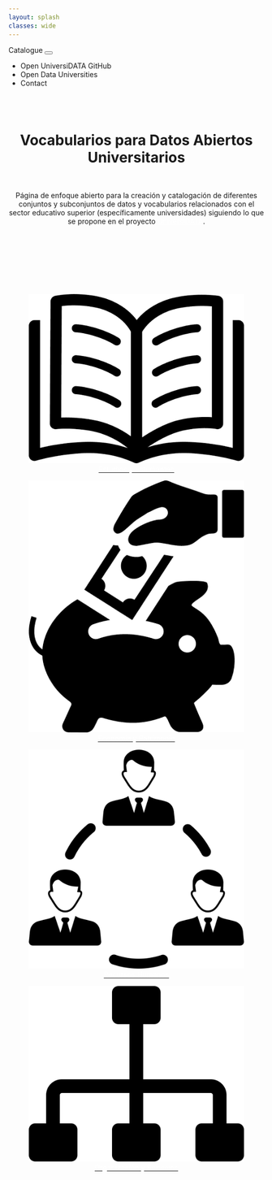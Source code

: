 ```yaml
---
layout: splash
classes: wide
---
```

<head>
	
   <meta name="viewport" content="width=device-width, initial-scale=1.0">
    <meta charset="utf-8">
<link rel="stylesheet" href="https://maxcdn.bootstrapcdn.com/bootstrap/4.5.2/css/bootstrap.min.css">
  <script src="https://ajax.googleapis.com/ajax/libs/jquery/3.5.1/jquery.min.js"></script>
  <script src="https://cdnjs.cloudflare.com/ajax/libs/popper.js/1.16.0/umd/popper.min.js"></script>
  <script src="https://maxcdn.bootstrapcdn.com/bootstrap/4.5.2/js/bootstrap.min.js"></script>
<link rel="stylesheet" href="https://maxcdn.bootstrapcdn.com/bootstrap/4.0.0/css/bootstrap.min.css" integrity="sha384-Gn5384xqQ1aoWXA+058RXPxPg6fy4IWvTNh0E263XmFcJlSAwiGgFAW/dAiS6JXm" crossorigin="anonymous">
<!-- CSS only -->
<link href="https://cdn.jsdelivr.net/npm/bootstrap@5.0.2/dist/css/bootstrap.min.css" rel="stylesheet" integrity="sha384-EVSTQN3/azprG1Anm3QDgpJLIm9Nao0Yz1ztcQTwFspd3yD65VohhpuuCOmLASjC" crossorigin="anonymous">
	
<link href="/CatalogoUniversiDATA/stylesheet.css" rel="stylesheet"/>	 
	
    
 <div class="navMenu">   
    <nav class="navbar navbar-expand-lg navbar-light bg-light">
  <a class="navbar-brand" href="https://openuniversitydata.github.io/CatalogoUniversiDATA/" style="text-decoration: none;">Catalogue</a>
  <button class="navbar-toggler" type="button" data-toggle="collapse" data-target="#navbarSupportedContent" aria-controls="navbarSupportedContent" aria-expanded="false" aria-label="Toggle navigation">
    <span class="navbar-toggler-icon"></span>
  </button>

  <div class="collapse navbar-collapse" id="navbarSupportedContent">
    <ul class="navbar-nav mr-auto">
	<li class="nav-item">
        <a class="nav-link" href="https://github.com/openuniversitydata/" target="_blank" style="text-decoration: none;">Open UniversiDATA GitHub</a>
      </li>
	<li class="nav-item">
        <a class="nav-link" href="https://openuniversitydata.github.io/UniversidadesAbiertas/" target="_blank" style="text-decoration: none;">Open Data Universities</a>
      </li>
  <li class="nav-item">
        <a class="nav-link" href="/CatalogoUniversiDATA/contact/" style="text-decoration: none;">Contact</a>
      </li>
	</ul>
  </div>
</nav>
<br>
</div>	
<br>	
	<header>
	<div class="headerC">
		<div class="row">
  		<div class="col-md">  
		<h1 class="h1T">Vocabularios para Datos Abiertos Universitarios</h1>
			<br>
		<p class="h2T">
			Página de enfoque abierto para la creación y catalogación de diferentes conjuntos y subconjuntos de datos y vocabularios relacionados con el sector educativo superior (específicamente universidades) siguiendo lo que se propone en el proyecto <a href="https://www.universidata.es" style="color: white;">UniversiDATA</a>. </p>
		</div>
		</div>
	</div>
	</header>
  
</head>


<body>
<link href="/CatalogoUniversiDATA/stylesheet.css" rel="stylesheet"/>	
	
<br><br>
	
<div class="todojunto">
	
<div class="container">
	<br>
	 <div class="row">
		 <div class="col-6 col-md-3">
 <div class="item1">
<figure class="imagen">
<a href="https://openuniversitydata.github.io/CatalogoUniversiDATA/estudios-y-estudiantes/"><img class="imagen1" src="Iconos/estudios-y-estudiantes.png" alt="EstudiosEstudiantes"/>
    <figcaption style="text-align: center; color: white;">Estudios y Estudiantes</figcaption></a>
</figure>
  </div>
  </div>
<div class="col-6 col-md-3">
 <div class="item2">
<figure class="imagen">
<a href="https://openuniversitydata.github.io/CatalogoUniversiDATA/economia-y-patrimonio/"><img class="imagen2" src="Iconos/economia-y-patrimonio.png" alt="EconomiaPatrimonio"/>
    <figcaption style="text-align: center; color: white;">Economía y Patrimonio</figcaption></a>
</figure>
  </div>
  </div>
<div class="col-6 col-md-3">
 <div class="item3">
<figure class="imagen">
<a href="https://openuniversitydata.github.io/CatalogoUniversiDATA/recursos-humanos/"><img class="imagen3" src="Iconos/recursos-humanos.png" alt="RecursosHumanos"/>
    <figcaption style="text-align: center; color: white;">Recursos Humanos</figcaption></a>
</figure>
  </div>
  </div>
<div class="col-6 col-md-3">
 <div class="item4">
<figure class="imagen">
<a href="https://openuniversitydata.github.io/CatalogoUniversiDATA/organizacion-y-servicios/"><img class="imagen4" src="Iconos/organizacion-y-servicios.png" alt="OrganizacionServicios"/>
    <figcaption style="text-align: center; color: white;">Organización y Servicios</figcaption></a>
</figure>
  </div>
  </div>
  </div>
  <br>
  </div>
</div>

</body>

&nbsp; 

&nbsp; 

